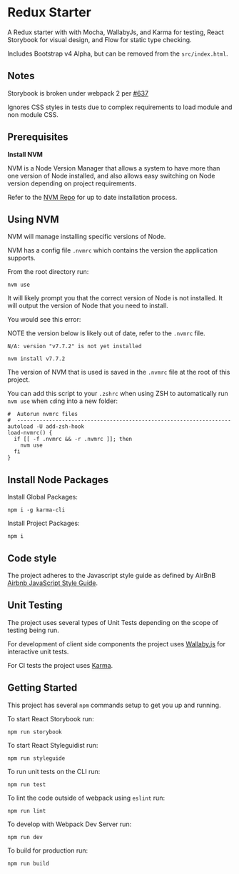 # Redux Starter

A Redux starter with with Mocha, WallabyJs, and Karma for testing, React Storybook for visual design, and Flow for static type checking.

Includes Bootstrap v4 Alpha, but can be removed from the `src/index.html`.

## Notes

Storybook is broken under webpack 2 per [#637](https://github.com/storybooks/react-storybook/pull/637)

Ignores CSS styles in tests due to complex requirements to load module and non module CSS.

## Prerequisites

**Install NVM**

NVM is a Node Version Manager that allows a system to have more than one version of Node installed, and also allows easy switching on Node version depending on project requirements.

Refer to the [NVM Repo](https://github.com/creationix/nvm#installation) for up to date installation process.

## Using NVM

NVM will manage installing specific versions of Node.

NVM has a config file `.nvmrc` which contains the version the application supports.

From the root directory run:

```
nvm use
```

It will likely prompt you that the correct version of Node is not installed. It will output the version of Node that you need to install.

You would see this error:

NOTE the version below is likely out of date, refer to the `.nvmrc` file.

```
N/A: version "v7.7.2" is not yet installed
```

```
nvm install v7.7.2
```

The version of NVM that is used is saved in the `.nvmrc` file at the root of this project.

You can add this script to your `.zshrc` when using ZSH to automatically run `nvm use` when `cd`ing into a new folder:

```
#  Autorun nvmrc files
#  -------------------------------------------------------------------
autoload -U add-zsh-hook
load-nvmrc() {
  if [[ -f .nvmrc && -r .nvmrc ]]; then
    nvm use
  fi
}
```

## Install Node Packages

Install Global Packages:

```
npm i -g karma-cli
```

Install Project Packages:

```
npm i
```

## Code style

The project adheres to the Javascript style guide as defined by AirBnB [Airbnb JavaScript Style Guide](https://github.com/airbnb/javascript).

## Unit Testing

The project uses several types of Unit Tests depending on the scope of testing being run.

For development of client side components the project uses [Wallaby.js](https://wallabyjs.com/) for interactive unit tests.

For CI tests the project uses [Karma](https://karma-runner.github.io/1.0/index.html).

## Getting Started

This project has several `npm` commands setup to get you up and running.

To start React Storybook run:

```
npm run storybook
```

To start React Styleguidist run:

```
npm run styleguide
```

To run unit tests on the CLI run:

```
npm run test
```

To lint the code outside of webpack using `eslint` run:

```
npm run lint
```

To develop with Webpack Dev Server run:

```
npm run dev
```

To build for production run:

```
npm run build
```
